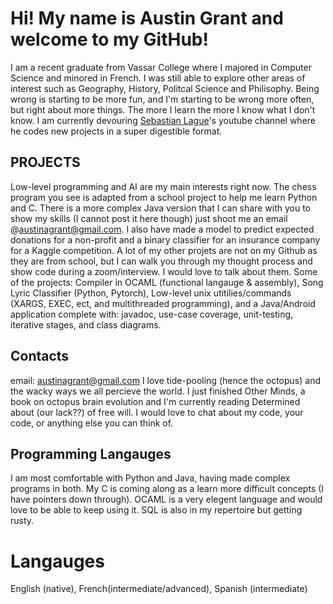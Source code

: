 # Hi! My name is Austin Grant and welcome to my GitHub!
I am a recent graduate from Vassar College where I majored in Computer Science and minored in French.
I was still able to explore other areas of interest such as Geography, History, Politcal Science and Philisophy.
Being wrong is starting to be more fun, and I'm starting to be wrong more often, but right about more things. The more I learn the more I know what I don't know. I am currently devouring [Sebastian Lague](https://www.youtube.com/@SebastianLague)'s youtube channel where he codes new projects in a super digestible format. 
## PROJECTS
Low-level programming and AI are my main interests right now. The chess program you see is adapted from a school project to help me learn Python and C. There is a more complex Java version that I can share with you to show my skills (I cannot post it here though) just shoot me an email @austinagrant@gmail.com. I also have made a model to predict expected donations for a non-profit and a binary classifier for an insurance company for a Kaggle competition.
A lot of my other projets are not on my Github as they are from school, but I can walk you through my thought process and show code during a zoom/interview. I would love to talk about them. Some of the projects: Compiler in OCAML (functional langauge & assembly), Song Lyric Classifier (Python, Pytorch), Low-level unix utitilies/commands (XARGS, EXEC, ect, and multithreaded programming), and a Java/Android application complete with: javadoc, use-case coverage, unit-testing, iterative stages, and class diagrams. 

## Contacts
email: austinagrant@gmail.com
I love tide-pooling (hence the octopus) and the wacky ways we all percieve the world. I just finished Other Minds, a book on octopus brain evolution and I'm currently reading Determined about (our lack??) of free will. I would love to chat about my code, your code, or anything else you can think of.


## Programming Langauges
I am most comfortable with Python and Java, having made complex programs in both. My C is coming along as a learn more difficult concepts (I have pointers down through). OCAML is a very elegent language and would love to be able to keep using it. SQL is also in my repertoire but getting rusty.

# Langauges
English (native), French(intermediate/advanced), Spanish (intermediate)
